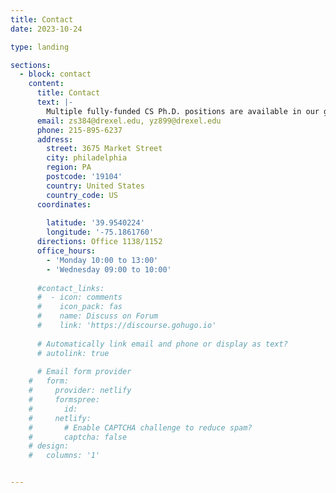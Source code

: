 ```yaml
---
title: Contact
date: 2023-10-24

type: landing

sections:
  - block: contact
    content:
      title: Contact
      text: |-
        Multiple fully-funded CS Ph.D. positions are available in our group at Drexel University in the area of Computer Security and Privacy with an emphasis on the human factors. Some of the research focuses on e-crime, threat intelligence, underground economies, Internet fraud, program analysis, IoT security, mobile security and web security.
      email: zs384@drexel.edu, yz899@drexel.edu
      phone: 215-895-6237
      address:
        street: 3675 Market Street
        city: philadelphia
        region: PA
        postcode: '19104'
        country: United States
        country_code: US
      coordinates:
 
        latitude: '39.9540224'
        longitude: '-75.1861760'
      directions: Office 1138/1152
      office_hours:
        - 'Monday 10:00 to 13:00'
        - 'Wednesday 09:00 to 10:00'
      
      #contact_links:
      #  - icon: comments
      #    icon_pack: fas
      #    name: Discuss on Forum
      #    link: 'https://discourse.gohugo.io'
    
      # Automatically link email and phone or display as text?
      # autolink: true
    
      # Email form provider
    #   form:
    #     provider: netlify
    #     formspree:
    #       id:
    #     netlify:
    #       # Enable CAPTCHA challenge to reduce spam?
    #       captcha: false
    # design:
    #   columns: '1'


---
```

